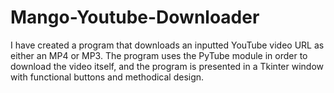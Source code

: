 # Mango-Youtube-Downloader
I have created a program that downloads an inputted YouTube video URL as either an MP4 or MP3. 
The program uses the PyTube module in order to download the video itself, and the program is presented in a Tkinter window with functional buttons and methodical design.
